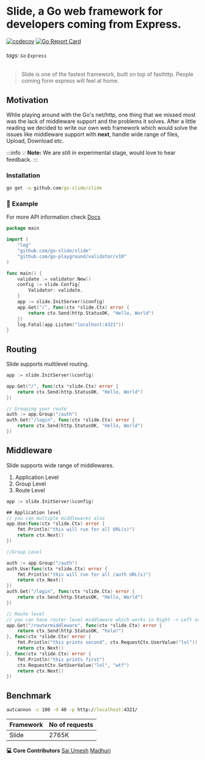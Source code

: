 # Slide, a Go web framework for developers coming from Express. 

[![codecov](https://codecov.io/gh/go-slide/slide/branch/master/graph/badge.svg)](https://codecov.io/gh/go-slide/slide)
[![Go Report Card](https://goreportcard.com/badge/github.com/go-slide/slide)](https://goreportcard.com/report/github.com/go-slide/slide)

###### tags: `Go` `Express`

> Slide is one of the fastest framework, built on top of fasthttp. 
> People coming form express will feel at home. 


## Motivation
Whlie playing around with the Go's net/http, one thing that we missed most was the lack of middleware support and the problems it solves. After a little reading we decided to write our own web framework which would solve the issues like middleware support with **next**, handle wide range of files, Upload, Download etc.

:::info
:bulb: **Note:** We are still in experimental stage, would love to hear feedback.
:::

### Installation
```cmd
go get -u github.com/go-slide/slide
```

### :rocket:  Example

For more API information check [Docs](https://goslide-framework.gitbook.io/slide/)

```go
package main

import (
	"log"
	"github.com/go-slide/slide"
	"github.com/go-playground/validator/v10"
)

func main() {
    validate := validator.New()
	config := slide.Config{
		Validator: validate,
	}
    app := slide.InitServer(&config)
    app.Get("/", func(ctx *slide.Ctx) error {
        return ctx.Send(http.StatusOK, "Hello, World")
    })
    log.Fatal(app.Listen("localhost:4321"))
}
```

## Routing

Slide supports multilevel routing.

```go
app := slide.InitServer(&config)

app.Get("/", func(ctx *slide.Ctx) error {
    return ctx.Send(http.StatusOK, "Hello, World")
})

// Grouping your route
auth := app.Group("/auth")
auth.Get("/login", func(ctx *slide.Ctx) error {
    return ctx.Send(http.StatusOK, "Hello, World")
})

```

## Middleware
Slide supports wide range of middlewares. 
1. Application Level
2. Group Level
3. Route Level

```go
app := slide.InitServer(&config)

## Application level
// you can multiple middlewares also
app.Use(func(ctx *slide.Ctx) error {
    fmt.Println("this will run for all URL(s)")
    return ctx.Next()
})

//Group Level

auth := app.Group("/auth")
auth.Use(func(ctx *slide.Ctx) error {
    fmt.Println("this will run for all /auth URL(s)")
    return ctx.Next()
})
auth.Get("/login", func(ctx *slide.Ctx) error {
    return ctx.Send(http.StatusOK, "Hello, World")
})

// Route level
// you can have router level middleware which works in Right -> Left or Bottom to Top
app.Get("/routermiddleware", func(ctx *slide.Ctx) error {
    return ctx.Send(http.StatusOK, "hola!")
}, func(ctx *slide.Ctx) error {
    fmt.Println("this prints second", ctx.RequestCtx.UserValue("lol"))
    return ctx.Next()
}, func(ctx *slide.Ctx) error {
    fmt.Println("this prints first")
    ctx.RequestCtx.SetUserValue("lol", "wtf")
    return ctx.Next()
})

```


## Benchmark

```cmd
autcannon -c 100 -d 40 -p http://localhost:4321/
```

| Framework | No of requests |
| -------- | -------- |
| Slide     | 2765K     |




**:computer: Core Contributors**
[Sai Umesh](https://twitter.com/saiumesh)
[Madhuri](https://twitter.com/pittalamadhuri)
